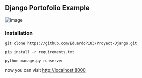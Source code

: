 ## Django Portofolio Example
![image](https://user-images.githubusercontent.com/83435268/180148379-7619c83c-3150-411d-a8fc-224cb593376d.png)

### Installation

```
git clone https://github.com/EduardoP103/Proyect-Django.git
```
```
pip install -r requirements.txt
```
```
python manage.py runserver
```

now you can visit <a href="http://localhost:8000" target="_blank">http://localhost:8000</a>
